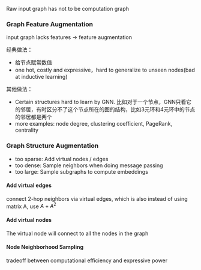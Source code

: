 Raw input graph has not to be computation graph

### Graph Feature Augmentation

input graph lacks features -> feature augmentation

经典做法：

- 给节点赋常数值
- one hot, costly and expressive，hard to generalize to unseen nodes(bad at inductive learning)

其他做法：

- Certain structures hard to learn by GNN. 比如对于一个节点，GNN只看它的邻居，有时区分不了这个节点所在的图的结构，比如3元环和4元环中的节点的邻居都是两个
- more examples: node degree, clustering coefficient, PageRank, centrality

### Graph Structure Augmentation

- too sparse: Add virtual nodes / edges
- too dense: Sample neighbors when doing message passing
- too large: Sample subgraphs to compute embeddings

#### Add virtual edges

connect 2-hop neighbors via virtual edges, which is also instead of using matrix A, use $A + A^2$

#### Add virtual nodes

The virtual node will connect to all the nodes in the graph

#### Node Neighborhood Sampling

tradeoff between computational efficiency and expressive power

